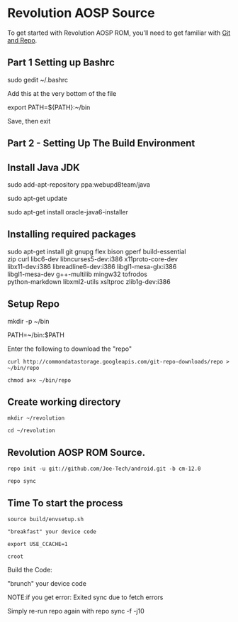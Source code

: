 Revolution AOSP Source
===================
To get started with Revolution AOSP ROM, you'll need to get
familiar with [Git and Repo](http://source.android.com/source/version-control.html).

Part 1 Setting up Bashrc
---------------------------
sudo gedit ~/.bashrc

Add this at the very bottom of the file

export PATH=${PATH}:~/bin

Save, then exit


Part 2 - Setting Up The Build Environment
-----------------------------------------
Install Java JDK
----------------------
sudo add-apt-repository ppa:webupd8team/java

sudo apt-get update

sudo apt-get install oracle-java6-installer


Installing required packages
------------------------------------
sudo apt-get install git gnupg flex bison gperf build-essential \
  zip curl libc6-dev libncurses5-dev:i386 x11proto-core-dev \
  libx11-dev:i386 libreadline6-dev:i386 libgl1-mesa-glx:i386 \
  libgl1-mesa-dev g++-multilib mingw32 tofrodos \
  python-markdown libxml2-utils xsltproc zlib1g-dev:i386
  
  
Setup Repo
-----------------
   mkdir -p ~/bin
   
   PATH=~/bin:$PATH
   
Enter the following to download the "repo"

    curl http://commondatastorage.googleapis.com/git-repo-downloads/repo > ~/bin/repo

    chmod a+x ~/bin/repo

Create working directory
----------------------------

    mkdir ~/revolution
    
    cd ~/revolution


Revolution AOSP ROM Source.
------------------------

    repo init -u git://github.com/Joe-Tech/android.git -b cm-12.0

    repo sync
    

Time To start the process 
--------------------------



    source build/envsetup.sh 

    "breakfast" your device code 
    
    export USE_CCACHE=1
    
    croot

Build the Code:

   "brunch" your device code



NOTE:if you get error: Exited sync due to fetch errors

Simply re-run repo again with repo sync -f -j10
